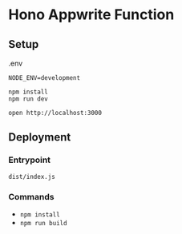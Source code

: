 # Hono Appwrite Function

## Setup
.env
```
NODE_ENV=development
```


```
npm install
npm run dev
```

```
open http://localhost:3000
```

## Deployment
### Entrypoint
`dist/index.js`

### Commands
- `npm install`
- `npm run build`
